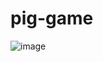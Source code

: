 # pig-game

![image](https://github.com/kingshukmaity/pig-game/assets/142621226/43c78f20-a538-468e-b4d8-697785f72912)

